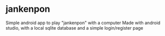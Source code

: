 # jankenpon
Simple android app to play "jankenpon" with a computer
Made with android studio, with a local sqlite database and a simple login/register page
